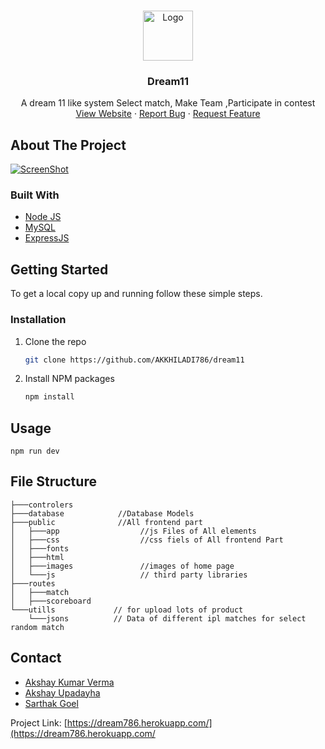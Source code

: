 

<!-- PROJECT LOGO -->
<br />
<p align="center">
  <a href="https://github.com/Sarthak480/LogSafe">
    <img src="utills/download.png" alt="Logo" height="80">
  </a>

  <h3 align="center">Dream11</h3>

  <p align="center">
    A dream 11 like system Select match, Make Team ,Participate in contest 
    <br />
    <a href="https://dream786.herokuapp.com/">View Website</a>
    ·
    <a href="#">Report Bug</a>
    ·
    <a href="#">Request Feature</a>
  </p>
</p>




<!-- ABOUT THE PROJECT -->
## About The Project  

[![ScreenShot](utills/mo.jpg)](https://dream786.herokuapp.com/)


### Built With

* [Node JS]()
* [MySQL]()
* [ExpressJS]()

<!-- GETTING STARTED -->
## Getting Started

To get a local copy up and running follow these simple steps.

### Installation

1. Clone the repo
   ```sh
   git clone https://github.com/AKKHILADI786/dream11
   ```
2. Install NPM packages
   ```sh
   npm install
   ```

## Usage

```npm run dev```


## File Structure

```
├───controlers          
├───database            //Database Models           
├───public              //All frontend part
│   ├───app                  //js Files of All elements   
│   ├───css                  //css fiels of All frontend Part
│   ├───fonts                
│   ├───html                
│   ├───images               //images of home page
│   └───js                   // third party libraries
├───routes
│   ├───match
│   ├───scoreboard       
└───utills             // for upload lots of product 
    └───jsons          // Data of different ipl matches for select random match

```

<!-- CONTACT -->
## Contact


- [Akshay Kumar Verma](https://github.com/Akkhiladi786)
- [Akshay Upadayha](https://github.com/akshayupadhyay239)
- [Sarthak Goel](https://github.com/Sarthak480)



Project Link: [https://dream786.herokuapp.com/](https://dream786.herokuapp.com/


